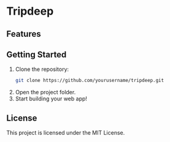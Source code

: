 # Tripdeep



## Features

## Getting Started

1. Clone the repository:
    ```bash
    git clone https://github.com/yourusername/tripdeep.git
    ```
2. Open the project folder.
3. Start building your web app!

## License

This project is licensed under the MIT License.
